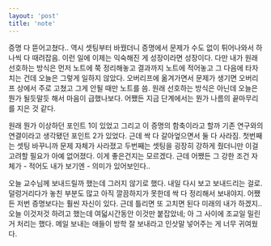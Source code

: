 ```yaml
---
layout: 'post'
title: 'note'
---
```


증명 다 뜯어고쳤다.. 역시 셋팅부터 바꿨더니 증명에서 문제가 수도 없이 튀어나와서 하나씩 다 때려잡음. 이런 일에 이제는 익숙해진 게 성장이라면 성장이다. 다만 내가 원래 선호하는 방식은 먼저 노트에 쭉 정리해놓고 결과까지 노트에 적어놓고 그 다음에 타자 치는 건데 오늘은 그렇게 일하지 않았다. 오버리프에 옮겨가면서 문제가 생기면 오버리프 상에서 주로 고쳤고 그게 안될 때만 노트를 씀. 원래 선호하는 방식은 아닌데 오늘은 뭔가 될듯말듯 해서 마음이 급했나보다. 어쨌든 지금 단계에서는 뭔가 나름의 끝마무리를 지은 것 같다. 

원래 뭔가 이상하던 포인트 1이 있었고 그리고 이 증명의 함축이라고 할까 기존 연구와의 연결이라고 생각됐던 포인트 2가 있었다. 근데 싹 다 갈아엎으면서 둘 다 사라짐. 첫번째는 셋팅 바꾸니까 문제 자체가 사라졌고 두번째는 셋팅을 굉장히 강하게 줬더니만 이걸 고려할 필요가 아예 없어졌다. 이게 좋은건지는 모르겠다. 근데 어쨌든 그 강한 조건 자체가 - 적어도 내가 보기엔 - 의미가 있어보인다..

오늘 교수님께 보내드릴까 했는데 그러지 않기로 했다. 내일 다시 보고 보내드리는 걸로. 덜렁거리다가 놓친 부분도 많고 아직 깔끔하지가 못한데 싹 다 정리해서 보내야지. 어쨌든 저번 증명보다는 훨씬 자신이 있다. 근데 틀리면 또 고치면 된다 미래의 내가 하겠지.. 오늘 이것저것 하려고 했는데 여덟시간동안 이것만 붙잡았네; 아 그 사이에 조교일 밀린 거 처리는 했다. 메일 보내는 애들이 방학 잘 보내라고 인삿말 넣어주는 게 너무 귀여웠다. 

